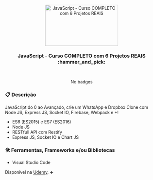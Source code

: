 <p align="center">
  <img src="https://img-c.udemycdn.com/course/240x135/896886_2822_3.jpg" width="240" height="135" alt="JavaScript - Curso COMPLETO com 6 Projetos REAIS" />
</p>

<h3 align="center">
  JavaScript - Curso COMPLETO com 6 Projetos REAIS :hammer_and_pick:
</h3>

<br>

<div align="center">

No badges

</div>

### :clipboard: Descrição

JavaScript do 0 ao Avançado, crie um WhatsApp e Dropbox Clone com Node JS, Express JS, Socket IO, Firebase, Webpack e +!

- ES6 (ES2015) e ES7 (ES2016)
- Node JS
- RESTfull API com Restify
- Express JS, Socket IO e Chart JS

### :hammer_and_wrench: Ferramentas, Frameworks e/ou Bibliotecas

- Visual Studio Code



Disponível na [Udemy](https://www.udemy.com/course/javascript-curso-completo/). :airplane:
